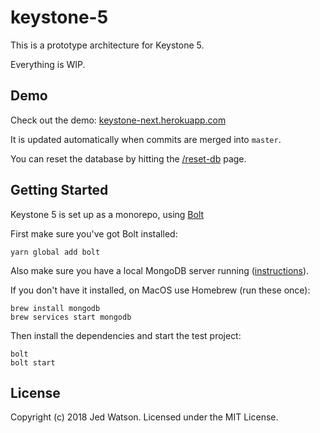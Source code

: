 # keystone-5



This is a prototype architecture for Keystone 5.

Everything is WIP.

## Demo

Check out the demo: [keystone-next.herokuapp.com](http://keystone-next.herokuapp.com)

It is updated automatically when commits are merged into `master`.

You can reset the database by hitting the [/reset-db](http://keystone-next.herokuapp.com/reset-db)
page.

## Getting Started

Keystone 5 is set up as a monorepo, using [Bolt](http://boltpkg.com/)

First make sure you've got Bolt installed:

```
yarn global add bolt
```

Also make sure you have a local MongoDB server running ([instructions](https://docs.mongodb.com/getting-started/shell/installation/)).

If you don't have it installed, on MacOS use Homebrew (run these once):

```
brew install mongodb
brew services start mongodb
```

Then install the dependencies and start the test project:

```
bolt
bolt start
```

## License

Copyright (c) 2018 Jed Watson. Licensed under the MIT License.
